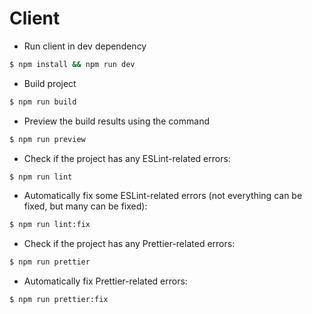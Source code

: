 # Client

- Run client in dev dependency

```bash
$ npm install && npm run dev
```

- Build project

```bash
$ npm run build
```

- Preview the build results using the command

```bash
$ npm run preview
```

- Check if the project has any ESLint-related errors:

```bash
$ npm run lint
```

- Automatically fix some ESLint-related errors (not everything can be fixed, but many can be fixed):

```bash
$ npm run lint:fix
```

- Check if the project has any Prettier-related errors:

```bash
$ npm run prettier
```

- Automatically fix Prettier-related errors:

```bash
$ npm run prettier:fix
```
